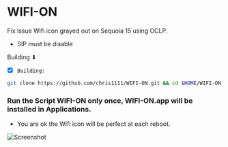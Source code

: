 # WIFI-ON
Fix issue Wifi icon grayed out on Sequoia 15 using OCLP.
- SIP must be disable

 Building ⬇︎

- [x] `Building:`
```bash
git clone https://github.com/chris1111/WIFI-ON.git && cd $HOME/WIFI-ON && xattr -c $HOME/WIFI-ON/WIFI-ON.scptd/Contents/Resources/WIFI-ON.app && Open /$HOME/WIFI-ON/WIFI-ON.scptd
```

### Run the Script WIFI-ON only once, WIFI-ON.app will be installed in Applications.
- You are ok the Wifi icon will be perfect at each reboot.

![Screenshot](https://github.com/user-attachments/assets/b4848ad7-6dd4-401c-981e-0a4cd5b7ec67)
